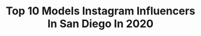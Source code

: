 ---
title: Top 10 Models Instagram Influencers In San Diego In 2020
description: >-
  Find top models Instagram influencers in San Diego in 2020. Most popular hashtags: #sandiego #summer #mensfashion #sd.
platform: Instagram
profiles:
  - username: "caseylorzphoto"
    fullname: >-
      caseyLORZphoto
    location: "United States"
    followers: 35280
    engagement: 267
    commentsToLikes: 0.014169
    avatar: "https://scontent-lhr8-1.cdninstagram.com/v/t51.2885-19/s320x320/79318750_786694281847270_6804443947486674944_n.jpg?_nc_ht=scontent-lhr8-1.cdninstagram.com&_nc_ohc=N60TN-O9x0UAX-N6fhA&oh=af20f673bec89a1eda331d1674853e86&oe=5EBAAB6B"
    verified: false
    hashtags: "#sd, #lajolla, #truck, #modeling"
  - username: "missashleywalker"
    fullname: >-
      ᴀsʜʟᴇʏ ᴡᴀʟᴋᴇʀ
    location: "United States"
    followers: 24180
    engagement: 352
    commentsToLikes: 0.046810
    avatar: "https://scontent-lhr8-1.cdninstagram.com/v/t51.2885-19/s320x320/92003743_170414134047233_318862344899788800_n.jpg?_nc_ht=scontent-lhr8-1.cdninstagram.com&_nc_ohc=fDmZ5HtjwBwAX9t2d0d&oh=139597bf6d4fc8aa9574fa311149f39c&oe=5EBB6A61"
    verified: false
    hashtags: "#cocktailwaitress, #rubyred, #donjulio1942, #tiktok"
  - username: "jovannoy"
    fullname: >-
      Joann Van Noy
    location: "United States"
    followers: 5083
    engagement: 597
    commentsToLikes: 0.051838
    avatar: "https://scontent-ams4-1.cdninstagram.com/v/t51.2885-19/s320x320/83779843_2372960356143373_6538982378382032896_n.jpg?_nc_ht=scontent-ams4-1.cdninstagram.com&_nc_ohc=b1lYXohOA4oAX_Uq-Oz&oh=e0754de4cdc79c5cf8d75aef1fefaf17&oe=5EBC88D7"
    verified: false
    hashtags: "#desertshoot, #joshuatreeairbnb, #psiloveyou, #halfdome"
  - username: "officialmattkirk"
    fullname: >-
      M A T T
    location: "United States"
    followers: 7481
    engagement: 576
    commentsToLikes: 0.087220
    avatar: "https://scontent-hkt1-1.cdninstagram.com/v/t51.2885-19/s320x320/89059760_624302124797151_7337551196825059328_n.jpg?_nc_ht=scontent-hkt1-1.cdninstagram.com&_nc_ohc=yOg4dKRnER4AX902rG3&oh=e70479770eda1992be40e7746854027e&oe=5E9EDCC3"
    verified: false
    hashtags: "#viralvideo, #smile, #weekend, #sunmertime"
  - username: "amandasebastiann"
    fullname: >-
      A M A N D A  S E B A S T I A N
    location: "United States"
    followers: 7631
    engagement: 2460
    commentsToLikes: 0.071899
    avatar: "https://scontent-lht6-1.cdninstagram.com/v/t51.2885-19/s320x320/93004710_667279040550893_5532422321156915200_n.jpg?_nc_ht=scontent-lht6-1.cdninstagram.com&_nc_ohc=lkvCFEO9V7kAX94zhHe&oh=950a9d039b047c3940f22087b31e9086&oe=5EBC770F"
    verified: false
    hashtags: "#17, #fyp, #coronavirus, #xyzbca"
  - username: "nicolekayclark"
    fullname: >-
      Nicole Kay Clark
    location: "United States"
    followers: 39133
    engagement: 250
    commentsToLikes: 0.046800
    avatar: "https://scontent-lhr8-1.cdninstagram.com/v/t51.2885-19/s320x320/67934317_1079060335623257_2391971422919458816_n.jpg?_nc_ht=scontent-lhr8-1.cdninstagram.com&_nc_ohc=mUvQcvl3rxUAX9J_0E4&oh=99b359acd941d77f09e4dca61f24acf6&oe=5EBCAAA1"
    verified: false
    hashtags: "#socal, #float, #revolve, #morocco"
  - username: "n_kotselas"
    fullname: >-
      Nicholas Kotselas
    location: "United States"
    followers: 12533
    engagement: 629
    commentsToLikes: 0.039751
    avatar: "https://scontent-atl3-1.cdninstagram.com/v/t51.2885-19/s320x320/42340525_324167291679131_8132281598700683264_n.jpg?_nc_ht=scontent-atl3-1.cdninstagram.com&_nc_ohc=PuvMcZclrXMAX_kxSPP&oh=c7d791781fc1cabad59f3136d55e00e2&oe=5EBB0D4F"
    verified: false
    hashtags: "#travel"
  - username: "parkerheath_"
    fullname: >-
      Parker Heath
    location: "United States"
    followers: 9542
    engagement: 600
    commentsToLikes: 0.028993
    avatar: "https://scontent-ams4-1.cdninstagram.com/v/t51.2885-19/s320x320/58779196_2666354143379454_5254137422815428608_n.jpg?_nc_ht=scontent-ams4-1.cdninstagram.com&_nc_ohc=ih-yoImvBHcAX8xs7Y_&oh=a7000c73dce2ceacceabb4be3d53a6d0&oe=5EBB1565"
    verified: false
    hashtags: "#newfacemodel, #bmxlove, #ridaz, #portraitphotography"
  - username: "obiwanknoche"
    fullname: >-
      
    location: "United States"
    followers: 26576
    engagement: 205
    commentsToLikes: 0.047903
    avatar: "https://scontent-lhr8-1.cdninstagram.com/v/t51.2885-19/s320x320/17933805_407805859604906_369454697414656000_a.jpg?_nc_ht=scontent-lhr8-1.cdninstagram.com&_nc_ohc=x_Ap1DpxmDYAX-YJzGL&oh=490c4ae5fe572127171816dcc75a8e53&oe=5EBABD40"
    verified: false
    hashtags: "#yvrphotographer, #laphotographer, #runnersworld, #mondaymotivation"
  - username: "alyshanett"
    fullname: >-
      Alysha Nett
    location: "United States"
    followers: 473685
    engagement: 163
    commentsToLikes: 0.010733
    avatar: "https://scontent-amt2-1.cdninstagram.com/v/t51.2885-19/s320x320/20905586_1783680764992817_1523228057245057024_a.jpg?_nc_ht=scontent-amt2-1.cdninstagram.com&_nc_ohc=0T_7GUms3EkAX-GmnGz&oh=afc54ccbe72f46760282707bde4af512&oe=5EB687A4"
    verified: true
    hashtags: "#film, #35mmfilm, #apocalypsechallenge, #kobali"
---